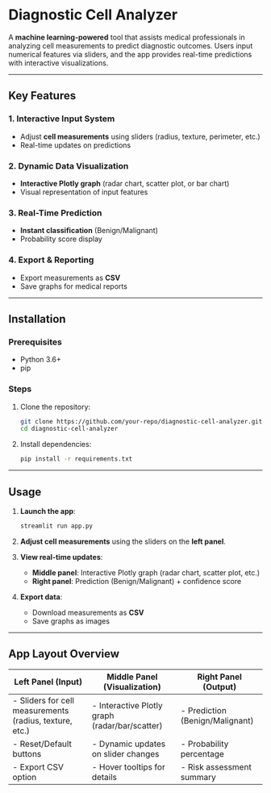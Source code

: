 # **Diagnostic Cell Analyzer**  

A **machine learning-powered** tool that assists medical professionals in analyzing cell measurements to predict diagnostic outcomes. Users input numerical features via sliders, and the app provides real-time predictions with interactive visualizations.  

---

## **Key Features**  

### **1. Interactive Input System**  
- Adjust **cell measurements** using sliders (radius, texture, perimeter, etc.)  
- Real-time updates on predictions  

### **2. Dynamic Data Visualization**  
- **Interactive Plotly graph** (radar chart, scatter plot, or bar chart)  
- Visual representation of input features  

### **3. Real-Time Prediction**  
- **Instant classification** (Benign/Malignant)  
- Probability score display  

### **4. Export & Reporting**  
- Export measurements as **CSV**  
- Save graphs for medical reports  

---

## **Installation**  

### **Prerequisites**  
- Python 3.6+  
- pip  

### **Steps**  
1. Clone the repository:  
   ```bash
   git clone https://github.com/your-repo/diagnostic-cell-analyzer.git
   cd diagnostic-cell-analyzer
   ```  

2. Install dependencies:  
   ```bash
   pip install -r requirements.txt
   ```  

---

## **Usage**  

1. **Launch the app**:  
   ```bash
   streamlit run app.py
   ```  

2. **Adjust cell measurements** using the sliders on the **left panel**.  

3. **View real-time updates**:  
   - **Middle panel**: Interactive Plotly graph (radar chart, scatter plot, etc.)  
   - **Right panel**: Prediction (Benign/Malignant) + confidence score  

4. **Export data**:  
   - Download measurements as **CSV**  
   - Save graphs as images  

---

## **App Layout Overview**  

| **Left Panel** (Input) | **Middle Panel** (Visualization) | **Right Panel** (Output) |
|------------------------|----------------------------------|--------------------------|
| - Sliders for cell measurements (radius, texture, etc.) | - Interactive Plotly graph (radar/bar/scatter) | - Prediction (Benign/Malignant) |
| - Reset/Default buttons | - Dynamic updates on slider changes | - Probability percentage |
| - Export CSV option | - Hover tooltips for details | - Risk assessment summary |
